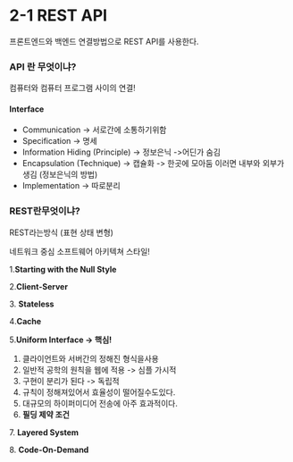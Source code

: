 # 2-1 REST API

프론트엔드와 백엔드 연결방법으로 REST API를 사용한다.



### API 란 무엇이냐?

컴퓨터와 컴퓨터 프로그램 사이의 연결!

#### Interface

* Communication -> 서로간에 소통하기위함
* Specification -> 명세
* Information Hiding (Principle) -> 정보은닉 ->어딘가 숨김
* Encapsulation (Technique) -> 캡슐화 -> 한곳에 모아둠 이러면 내부와 외부가 생김 (정보은닉의 방법)
* Implementation -> 따로분리



### REST란무엇이냐?

REST라는방식 (표현 상태 변형)

네트워크 중심 소프트웨어 아키텍쳐 스타일!



1️.**Starting with the Null Style**

2.**Client-Server**

3\. **Stateless**

4️.**Cache**

5️.**Uniform Interface → 핵심!**

1. 클라이언트와 서버간의 정해진 형식을사용
2. 일반적 공학의 원칙을 웹에 적용 -> 심플 가시적
3. 구현이 분리가 된다 -> 독립적
4. 규칙이 정해져있어서 효율성이 떨어질수도있다.
5. 대규모의 하이퍼미디어 전송에 아주 효과적이다.
6. **필딩 제약 조건**





7\.  **Layered System**

8\. **Code-On-Demand**







